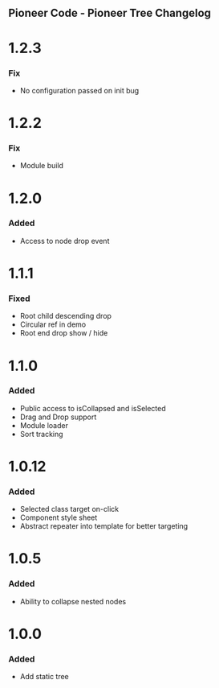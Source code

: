 ## Pioneer Code - Pioneer Tree Changelog

<a name="1.2.3"></a>
# 1.2.3
### Fix
* No configuration passed on init bug

<a name="1.2.2"></a>
# 1.2.2
### Fix
* Module build

<a name="1.2.0"></a>
# 1.2.0
### Added
* Access to node drop event

<a name="1.1.1"></a>
# 1.1.1
### Fixed
* Root child descending drop
* Circular ref in demo
* Root end drop show / hide

<a name="1.1.0"></a>
# 1.1.0
### Added
* Public access to isCollapsed and isSelected
* Drag and Drop support
* Module loader
* Sort tracking

<a name="1.0.12"></a>
# 1.0.12
### Added
* Selected class target on-click
* Component style sheet
* Abstract repeater into template for better targeting

<a name="1.0.5"></a>
# 1.0.5
### Added
* Ability to collapse nested nodes

<a name="1.0.0"></a>
# 1.0.0
### Added
* Add static tree
